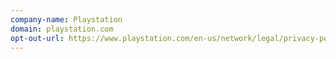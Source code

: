 ```yaml
---
company-name: Playstation
domain: playstation.com
opt-out-url: https://www.playstation.com/en-us/network/legal/privacy-policy/#your-california-privacy-rights-and-do-not-track
---
```





